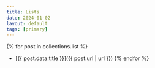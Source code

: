 ```yaml
---
title: Lists
date: 2024-01-02
layout: default
tags: [primary]
---
```

{% for post in collections.list %}
- [{{ post.data.title }}]({{ post.url | url }})
{% endfor %}